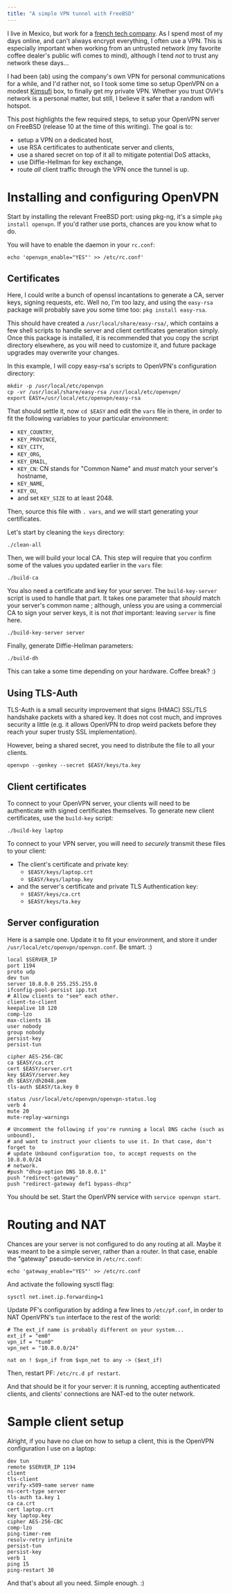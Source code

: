 ```yaml
---
title: "A simple VPN tunnel with FreeBSD"
---
```


I live in Mexico, but work for a [french tech company][af83].  As I spend most
of my days online, and can't always encrypt everything, I often use a VPN.  This
is especially important when working from an untrusted network (my favorite
coffee dealer's public wifi comes to mind), although I tend *not* to trust any
network these days...

I had been (ab) using the company's own VPN for personal communications for a
while, and I'd rather not, so I took some time so setup OpenVPN on a modest
[Kimsufi][kimsufi] box, to finally get my private VPN. Whether you trust OVH's
network is a personal matter, but still, I believe it safer that a random wifi
hotspot.

This post highlights the few required steps, to setup your OpenVPN server on
FreeBSD (release 10 at the time of this writing).  The goal is to:

  - setup a VPN on a dedicated host,
  - use RSA certificates to authenticate server and clients,
  - use a shared secret on top of it all to mitigate potential DoS attacks,
  - use Diffie-Hellman for key exchange,
  - route *all* client traffic through the VPN once the tunnel is up.

# Installing and configuring OpenVPN

Start by installing the relevant FreeBSD port: using pkg-ng, it's a simple `pkg
install openvpn`. If you'd rather use ports, chances are you know what to do.

You will have to enable the daemon in your `rc.conf`:

```
echo 'openvpn_enable="YES"' >> /etc/rc.conf'
```

## Certificates

Here, I could write a bunch of openssl incantations to generate a CA, server keys,
signing requests, etc. Well no, I'm too lazy, and using the `easy-rsa` package
will probably save *you* some time too: `pkg install easy-rsa`.

This should have created a `/usr/local/share/easy-rsa/`, which contains a few
shell scripts to handle server and client certificates generation simply. Once
this package is installed, it is recommended that you copy the script directory
elsewhere, as you will need to customize it, and future package upgrades may
overwrite your changes.

In this example, I will copy easy-rsa's scripts to OpenVPN's configuration
directory:

```
mkdir -p /usr/local/etc/openvpn
cp -vr /usr/local/share/easy-rsa /usr/local/etc/openvpn/
export EASY=/usr/local/etc/openvpn/easy-rsa
```

That should settle it, now `cd $EASY` and edit the `vars` file in there, in
order to fit the following variables to your particular environment:

 - `KEY_COUNTRY`,
 - `KEY_PROVINCE`,
 - `KEY_CITY`,
 - `KEY_ORG`,
 - `KEY_EMAIL`,
 - `KEY_CN`: CN stands for "Common Name" and *must* match your server's
   hostname,
 - `KEY_NAME`,
 - `KEY_OU`,
 - and set `KEY_SIZE` to at least 2048.

Then, source this file with `. vars`, and we will start generating your
certificates.

Let's start by cleaning the `keys` directory:

```
./clean-all
```

Then, we will build your local CA. This step will require that you confirm some
of the values you updated earlier in the `vars` file:

```
./build-ca
```

You also need a certificate and key for your server. The `build-key-server`
script is used to handle that part.  It takes one parameter that *should* match
your server's common name ; although, unless you are using a commercial CA to
sign your server keys, it is not *that* important: leaving `server` is fine
here.

```
./build-key-server server
```

Finally, generate Diffie-Hellman parameters:

```
./build-dh
```

This can take a some time depending on your hardware. Coffee break? :)

## Using TLS-Auth

TLS-Auth is a small security improvement that signs (HMAC) SSL/TLS handshake
packets with a shared key. It does not cost much, and improves security a
little (e.g. it allows OpenVPN to drop weird packets before they reach your
super trusty SSL implementation).

However, being a shared secret, you need to distribute the file to all your
clients.

```
openvpn --genkey --secret $EASY/keys/ta.key
```

## Client certificates

To connect to your OpenVPN server, your clients will need to be authenticate
with signed certificates themselves. To generate new client certificates, use
the `build-key` script:

```
./build-key laptop
```

To connect to your VPN server, you will need to *securely* transmit these files
to your client:

 - The client's certificate and private key:
    - `$EASY/keys/laptop.crt`
    - `$EASY/keys/laptop.key`
 - and the server's certificate and private TLS Authentication key:
    - `$EASY/keys/ca.crt`
    - `$EASY/keys/ta.key`

## Server configuration

Here is a sample one. Update it to fit your environment, and store it under
`/usr/local/etc/openvpn/openvpn.conf`. Be smart. :)

```
local $SERVER_IP
port 1194
proto udp
dev tun
server 10.8.0.0 255.255.255.0
ifconfig-pool-persist ipp.txt
# Allow clients to "see" each other.
client-to-client
keepalive 10 120
comp-lzo
max-clients 16
user nobody
group nobody
persist-key
persist-tun

cipher AES-256-CBC
ca $EASY/ca.crt
cert $EASY/server.crt
key $EASY/server.key
dh $EASY/dh2048.pem
tls-auth $EASY/ta.key 0

status /usr/local/etc/openvpn/openvpn-status.log
verb 4
mute 20
mute-replay-warnings

# Uncomment the following if you're running a local DNS cache (such as unbound),
# and want to instruct your clients to use it. In that case, don't forget to
# update Unbound configuration too, to accept requests on the 10.8.0.0/24 
# network.
#push "dhcp-option DNS 10.8.0.1"
push "redirect-gateway"
push "redirect-gateway def1 bypass-dhcp"
```

You should be set. Start the OpenVPN service with `service openvpn start`.

# Routing and NAT

Chances are your server is not configured to do any routing at all. Maybe it was
meant to be a simple server, rather than a router. In that case, enable the
"gateway" pseudo-service in `/etc/rc.conf`:

```
echo 'gateway_enable="YES"' >> /etc/rc.conf
```

And activate the following sysctl flag:

```
sysctl net.inet.ip.forwarding=1
```

Update PF's configuration by adding a few lines to `/etc/pf.conf`, in order to
NAT OpenVPN's `tun` interface to the rest of the world:

```
# The ext_if name is probably different on your system...
ext_if = "em0"
vpn_if = "tun0"
vpn_net = "10.8.0.0/24"

nat on ! $vpn_if from $vpn_net to any -> ($ext_if)
```

Then, restart PF: `/etc/rc.d pf restart`.

And that should be it for your server: it is running, accepting authenticated
clients, and clients' connections are NAT-ed to the outer network.


# Sample client setup

Alright, if you have no clue on how to setup a client, this is the OpenVPN
configuration I use on a laptop:

```
dev tun
remote $SERVER_IP 1194
client
tls-client
verify-x509-name server name
ns-cert-type server
tls-auth ta.key 1
ca ca.crt
cert laptop.crt
key laptop.key
cipher AES-256-CBC
comp-lzo
ping-timer-rem
resolv-retry infinite
persist-tun
persist-key
verb 1
ping 15
ping-restart 30
```

And that's about all you need. Simple enough. :)

[af83]: http://af83.com/
[kimsufi]: http://www.kimsufi.com/fr/
